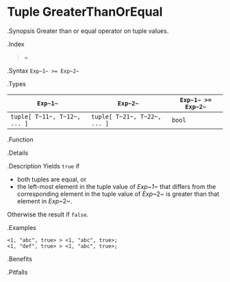 # Tuple GreaterThanOrEqual

.Synopsis
Greater than or equal operator on tuple values.

.Index
>=

.Syntax
`Exp~1~ >= Exp~2~`

.Types


| `Exp~1~`                      |  `Exp~2~`                      | `Exp~1~ >= Exp~2~`  |
| --- | --- | --- |
| `tuple[ T~11~, T~12~, ... ]` |  `tuple[ T~21~, T~22~, ... ]` | `bool`                |


.Function

.Details

.Description
Yields `true` if 

*  both tuples are equal, or
*  the left-most element in the tuple value of _Exp~1~_ that differs from the corresponding element in the tuple 
value of _Exp_~2~ is greater than that element in _Exp_~2~.


Otherwise the result if `false`.

.Examples
```rascal-shell
<1, "abc", true> > <1, "abc", true>;
<1, "def", true> > <1, "abc", true>;
```

.Benefits

.Pitfalls

